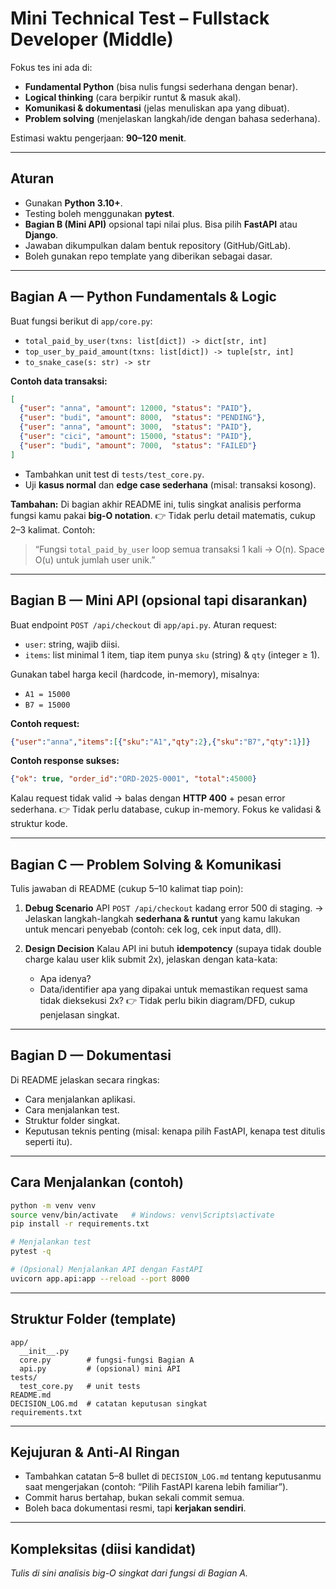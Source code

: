 # Mini Technical Test – Fullstack Developer (Middle)

Fokus tes ini ada di:

* **Fundamental Python** (bisa nulis fungsi sederhana dengan benar).
* **Logical thinking** (cara berpikir runtut & masuk akal).
* **Komunikasi & dokumentasi** (jelas menuliskan apa yang dibuat).
* **Problem solving** (menjelaskan langkah/ide dengan bahasa sederhana).

Estimasi waktu pengerjaan: **90–120 menit**.

---

## Aturan

* Gunakan **Python 3.10+**.
* Testing boleh menggunakan **pytest**.
* **Bagian B (Mini API)** opsional tapi nilai plus. Bisa pilih **FastAPI** atau **Django**.
* Jawaban dikumpulkan dalam bentuk repository (GitHub/GitLab).
* Boleh gunakan repo template yang diberikan sebagai dasar.

---

## Bagian A — Python Fundamentals & Logic

Buat fungsi berikut di `app/core.py`:

* `total_paid_by_user(txns: list[dict]) -> dict[str, int]`
* `top_user_by_paid_amount(txns: list[dict]) -> tuple[str, int]`
* `to_snake_case(s: str) -> str`

**Contoh data transaksi:**

```json
[
  {"user": "anna", "amount": 12000, "status": "PAID"},
  {"user": "budi", "amount": 8000,  "status": "PENDING"},
  {"user": "anna", "amount": 3000,  "status": "PAID"},
  {"user": "cici", "amount": 15000, "status": "PAID"},
  {"user": "budi", "amount": 7000,  "status": "FAILED"}
]
```

* Tambahkan unit test di `tests/test_core.py`.
* Uji **kasus normal** dan **edge case sederhana** (misal: transaksi kosong).

**Tambahan:**
Di bagian akhir README ini, tulis singkat analisis performa fungsi kamu pakai **big-O notation**.
👉 Tidak perlu detail matematis, cukup 2–3 kalimat.
Contoh:

> “Fungsi `total_paid_by_user` loop semua transaksi 1 kali → O(n). Space O(u) untuk jumlah user unik.”

---

## Bagian B — Mini API (opsional tapi disarankan)

Buat endpoint `POST /api/checkout` di `app/api.py`.
Aturan request:

* `user`: string, wajib diisi.
* `items`: list minimal 1 item, tiap item punya `sku` (string) & `qty` (integer ≥ 1).

Gunakan tabel harga kecil (hardcode, in-memory), misalnya:

* `A1 = 15000`
* `B7 = 15000`

**Contoh request:**

```json
{"user":"anna","items":[{"sku":"A1","qty":2},{"sku":"B7","qty":1}]}
```

**Contoh response sukses:**

```json
{"ok": true, "order_id":"ORD-2025-0001", "total":45000}
```

Kalau request tidak valid → balas dengan **HTTP 400** + pesan error sederhana.
👉 Tidak perlu database, cukup in-memory. Fokus ke validasi & struktur kode.

---

## Bagian C — Problem Solving & Komunikasi

Tulis jawaban di README (cukup 5–10 kalimat tiap poin):

1. **Debug Scenario**
   API `POST /api/checkout` kadang error 500 di staging.
   → Jelaskan langkah-langkah **sederhana & runtut** yang kamu lakukan untuk mencari penyebab (contoh: cek log, cek input data, dll).

2. **Design Decision**
   Kalau API ini butuh **idempotency** (supaya tidak double charge kalau user klik submit 2x), jelaskan dengan kata-kata:

   * Apa idenya?
   * Data/identifier apa yang dipakai untuk memastikan request sama tidak dieksekusi 2x?
     👉 Tidak perlu bikin diagram/DFD, cukup penjelasan singkat.

---

## Bagian D — Dokumentasi

Di README jelaskan secara ringkas:

* Cara menjalankan aplikasi.
* Cara menjalankan test.
* Struktur folder singkat.
* Keputusan teknis penting (misal: kenapa pilih FastAPI, kenapa test ditulis seperti itu).

---

## Cara Menjalankan (contoh)

```bash
python -m venv venv
source venv/bin/activate   # Windows: venv\Scripts\activate
pip install -r requirements.txt

# Menjalankan test
pytest -q

# (Opsional) Menjalankan API dengan FastAPI
uvicorn app.api:app --reload --port 8000
```

---

## Struktur Folder (template)

```
app/
  __init__.py
  core.py        # fungsi-fungsi Bagian A
  api.py         # (opsional) mini API
tests/
  test_core.py   # unit tests
README.md
DECISION_LOG.md  # catatan keputusan singkat
requirements.txt
```

---

## Kejujuran & Anti-AI Ringan

* Tambahkan catatan 5–8 bullet di `DECISION_LOG.md` tentang keputusanmu saat mengerjakan (contoh: “Pilih FastAPI karena lebih familiar”).
* Commit harus bertahap, bukan sekali commit semua.
* Boleh baca dokumentasi resmi, tapi **kerjakan sendiri**.

---

## Kompleksitas (diisi kandidat)

*Tulis di sini analisis big-O singkat dari fungsi di Bagian A.*